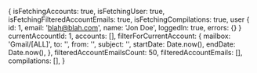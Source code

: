 {
  isFetchingAccounts: true,
  isFetchingUser: true,
  isFetchingFilteredAccountEmails: true,
  isFetchingCompilations: true,
  user {
    id: 1,
    email: 'blah@blah.com',
    name: 'Jon Doe',
    loggedIn: true,
    errors: {}
  }
  currentAccountId: 1,
  accounts: [],
  filterForCurrentAccount: {
    mailbox: 'Gmail/[ALL]',
    to: '',
    from: '',
    subject: '',
    startDate: Date.now(),
    endDate: Date.now(),
  },
  filteredAccountEmailsCount: 50,
  filteredAccountEmails: [],
  compilations: [],
}
